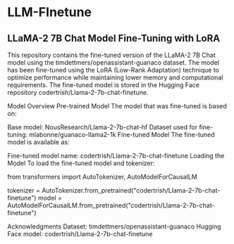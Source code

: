 # LLM-FInetune


## LLaMA-2 7B Chat Model Fine-Tuning with LoRA
This repository contains the fine-tuned version of the LLaMA-2 7B Chat model using the timdettmers/openassistant-guanaco dataset. The model has been fine-tuned using the LoRA (Low-Rank Adaptation) technique to optimize performance while maintaining lower memory and computational requirements. The fine-tuned model is stored in the Hugging Face repository codertrish/Llama-2-7b-chat-finetune.

Model Overview
Pre-trained Model
The model that was fine-tuned is based on:

Base model: NousResearch/Llama-2-7b-chat-hf
Dataset used for fine-tuning: mlabonne/guanaco-llama2-1k
Fine-tuned Model
The fine-tuned model is available as:

Fine-tuned model name: codertrish/Llama-2-7b-chat-finetune
Loading the Model
To load the fine-tuned model and tokenizer:

from transformers import AutoTokenizer, AutoModelForCausalLM

tokenizer = AutoTokenizer.from_pretrained("codertrish/Llama-2-7b-chat-finetune")
model = AutoModelForCausalLM.from_pretrained("codertrish/Llama-2-7b-chat-finetune")


Acknowledgments
Dataset: timdettmers/openassistant-guanaco
Hugging Face model: codertrish/Llama-2-7b-chat-finetune
